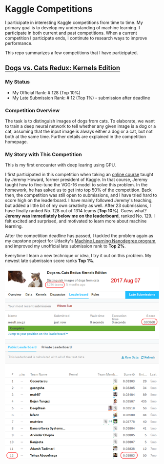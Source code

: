 # Kaggle Competitions

I participate in interesting Kaggle competitions from time to time. My primary goal is to develop my understanding of machine learning. I participate in both current and past competitions. When a current competition I participate ends, I continute to research ways to improve performance.

This repo summarizes a few competitions that I have participated.

## [Dogs vs. Cats Redux: Kernels Edition](https://www.kaggle.com/c/dogs-vs-cats-redux-kernels-edition)

### My Status

* My Official Rank: # 128 (Top 10%)
* My Late Submission Rank: # 12 (Top 1%) - submission after deadline


### Competition Overview

The task is to distinguish images of dogs from cats. To elaborate, we want to train a deep
neural network to tell whether any given image is a dog or a cat, assuming that the input image is
always either a dog or a cat, but not both at the same time. Further details are explained in the
competition homepage.


### My Story with This Competition

This is my first encounter with deep learing using GPU.

I first participated in this competition when taking an [online course](http://course.fast.ai/index.html) taught by Jeremy Howard, former president of Kaggle. In that course, Jeremy taught how to fine-tune the VGG-16 model to solve this problem. In the homework, he has asked us to get into top 50% of the competition. Back then, the competition was still open to submissions, and I have tried hard to score high on the leaderboard. I have mainly followed Jeremy's teaching, but added a little bit of my own creativity as well. After 23 submissions, I have finally ranked No. 128 out of 1314 teams (__Top 10%__). Guess what? __Jeremy was immediately below me on the leaderboard__, ranked No. 129. I felt excited and surprised, and motivated to learn more about machine learning.

After the competition deadline has passed, I tackled the problem again as my capstone project for Udacity's [Machine Learning Nanodegree program](https://www.udacity.com/course/machine-learning-engineer-nanodegree--nd009), and improved my unofficial late submission rank to __Top 2%__.

Everytime I learn a new technique or idea, I try it out on this problem. My newest late submission score ranks __Top 1%__.

![Dogs vs Cats Rank](img/dogs_vs_cats_20170807.png)
